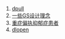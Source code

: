 1. [dpull](http://www.dpull.com/page/5/)
2. [一些GS设计理念](http://wudaijun.com/categories/gameserver/)
3. [重症偏执抑郁症患者](http://www.cnblogs.com/thoryan/p/3628525.html)
4. [dlopen](http://www.cnblogs.com/Anker/)